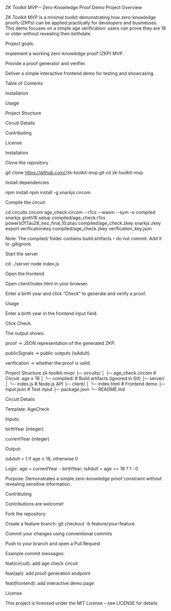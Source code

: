 ZK Toolkit MVP – Zero-Knowledge Proof Demo
Project Overview

ZK Toolkit MVP is a minimal toolkit demonstrating how zero-knowledge proofs (ZKPs) can be applied practically for developers and businesses.
This demo focuses on a simple age verification: users can prove they are 18 or older without revealing their birthdate.

Project goals:

Implement a working zero-knowledge proof (ZKP) MVP.

Provide a proof generator and verifier.

Deliver a simple interactive frontend demo for testing and showcasing.

Table of Contents

Installation

Usage

Project Structure

Circuit Details

Contributing

License

Installation

Clone the repository

git clone https://github.com/<username>/zk-toolkit-mvp.git
cd zk-toolkit-mvp


Install dependencies

npm install
npm install -g snarkjs circom


Compile the circuit

cd circuits
circom age_check.circom --r1cs --wasm --sym -o compiled
snarkjs groth16 setup compiled/age_check.r1cs powersOfTau28_hez_final_10.ptau compiled/age_check.zkey
snarkjs zkey export verificationkey compiled/age_check.zkey verification_key.json


Note: The compiled/ folder contains build artifacts – do not commit. Add it to .gitignore.

Start the server

cd ../server
node index.js


Open the frontend

Open client/index.html in your browser.

Enter a birth year and click “Check” to generate and verify a proof.

Usage

Enter a birth year in the frontend input field.

Click Check.

The output shows:

proof → JSON representation of the generated ZKP.

publicSignals → public outputs (isAdult).

verification → whether the proof is valid.

Project Structure
zk-toolkit-mvp/
├─ circuits/
│  ├─ age_check.circom       # Circuit: age ≥ 18
│  └─ compiled/              # Build artifacts (ignored in Git)
├─ server/
│  └─ index.js               # Node.js API
├─ client/
│  └─ index.html             # Frontend demo
├─ input.json                # Test input
├─ package.json
└─ README.md

Circuit Details

Template: AgeCheck

Inputs:

birthYear (integer)

currentYear (integer)

Output:

isAdult = 1 if age ≥ 18, otherwise 0

Logic: age = currentYear - birthYear; isAdult = age >= 18 ? 1 : 0

Purpose: Demonstrates a simple zero-knowledge proof constraint without revealing sensitive information.

Contributing

Contributions are welcome!

Fork the repository

Create a feature branch: git checkout -b feature/your-feature

Commit your changes using conventional commits

Push to your branch and open a Pull Request

Example commit messages:

feat(circuit): add age check circuit

feat(api): add proof generation endpoint

feat(frontend): add interactive demo page

License

This project is licensed under the MIT License – see LICENSE for details.
